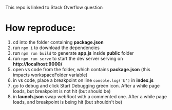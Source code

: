 This repo is linked to Stack Overflow question

# How reproduce:

1. cd into the folder containing **package.json**
2. run `npm i` to download the dependencies
3. run `npm run build` to generate **app.js** inside **public** folder
4. run `npm run serve` to start the dev server serving on **http://localhost:9000/**
5. open vs code from the folder, which contains **package.json** (this impacts workspaceFolder variable)
6. in vs code, place a breakpoint on line `console.log('b')` in **index.js**
7. go to debug and click Start Debugging green icon. After a while page loads, but breakpoint is not hit (but should be)
8. in **launch.json** swap webRoot with a commented one. After a while page loads, and breakpoint is being hit (but shouldn't be)